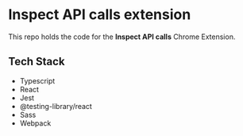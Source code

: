 # Inspect API calls extension

This repo holds the code for the **Inspect API calls** Chrome Extension.

## Tech Stack

- Typescript
- React
- Jest
- @testing-library/react
- Sass
- Webpack
